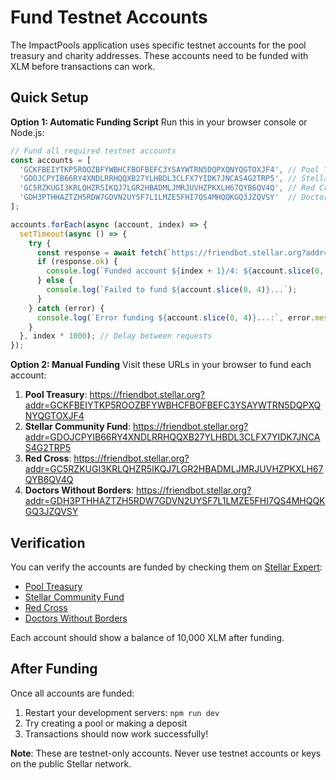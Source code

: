 # Fund Testnet Accounts

The ImpactPools application uses specific testnet accounts for the pool treasury and charity addresses. These accounts need to be funded with XLM before transactions can work.

## Quick Setup

**Option 1: Automatic Funding Script**
Run this in your browser console or Node.js:

```javascript
// Fund all required testnet accounts
const accounts = [
  'GCKFBEIYTKP5ROOZBFYWBHCFBOFBEFC3YSAYWTRN5DQPXQNYQGTOXJF4', // Pool Treasury
  'GDOJCPYIB66RY4XNDLRRHQQXB27YLHBDL3CLFX7YIDK7JNCAS4G2TRP5', // Stellar Community Fund
  'GC5RZKUGI3KRLQHZR5IKQJ7LGR2HBADMLJMRJUVHZPKXLH67QYB6QV4Q', // Red Cross
  'GDH3PTHHAZTZH5RDW7GDVN2UYSF7L1LMZE5FHI7QS4MHQQKGQ3JZQVSY'  // Doctors Without Borders
];

accounts.forEach(async (account, index) => {
  setTimeout(async () => {
    try {
      const response = await fetch(`https://friendbot.stellar.org?addr=${account}`);
      if (response.ok) {
        console.log(`Funded account ${index + 1}/4: ${account.slice(0, 4)}...`);
      } else {
        console.log(`Failed to fund ${account.slice(0, 4)}...`);
      }
    } catch (error) {
      console.log(`Error funding ${account.slice(0, 4)}...:`, error.message);
    }
  }, index * 1000); // Delay between requests
});
```

**Option 2: Manual Funding**
Visit these URLs in your browser to fund each account:

1. **Pool Treasury**: https://friendbot.stellar.org?addr=GCKFBEIYTKP5ROOZBFYWBHCFBOFBEFC3YSAYWTRN5DQPXQNYQGTOXJF4
2. **Stellar Community Fund**: https://friendbot.stellar.org?addr=GDOJCPYIB66RY4XNDLRRHQQXB27YLHBDL3CLFX7YIDK7JNCAS4G2TRP5
3. **Red Cross**: https://friendbot.stellar.org?addr=GC5RZKUGI3KRLQHZR5IKQJ7LGR2HBADMLJMRJUVHZPKXLH67QYB6QV4Q
4. **Doctors Without Borders**: https://friendbot.stellar.org?addr=GDH3PTHHAZTZH5RDW7GDVN2UYSF7L1LMZE5FHI7QS4MHQQKGQ3JZQVSY

## Verification

You can verify the accounts are funded by checking them on [Stellar Expert](https://stellar.expert/explorer/testnet):

- [Pool Treasury](https://stellar.expert/explorer/testnet/account/GCKFBEIYTKP5ROOZBFYWBHCFBOFBEFC3YSAYWTRN5DQPXQNYQGTOXJF4)
- [Stellar Community Fund](https://stellar.expert/explorer/testnet/account/GDOJCPYIB66RY4XNDLRRHQQXB27YLHBDL3CLFX7YIDK7JNCAS4G2TRP5)
- [Red Cross](https://stellar.expert/explorer/testnet/account/GC5RZKUGI3KRLQHZR5IKQJ7LGR2HBADMLJMRJUVHZPKXLH67QYB6QV4Q)
- [Doctors Without Borders](https://stellar.expert/explorer/testnet/account/GDH3PTHHAZTZH5RDW7GDVN2UYSF7L1LMZE5FHI7QS4MHQQKGQ3JZQVSY)

Each account should show a balance of 10,000 XLM after funding.

## After Funding

Once all accounts are funded:

1. Restart your development servers: `npm run dev`
2. Try creating a pool or making a deposit
3. Transactions should now work successfully!

**Note**: These are testnet-only accounts. Never use testnet accounts or keys on the public Stellar network. 